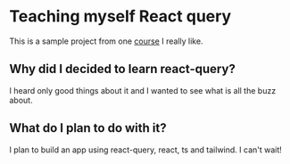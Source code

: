 # Teaching myself React query

This is a sample project from one [course](https://ui.dev/) I really like.

## Why did I decided to learn react-query?

I heard only good things about it and I wanted to see what is all the buzz about.

## What do I plan to do with it?

I plan to build an app using react-query, react, ts and tailwind. I can't wait!
